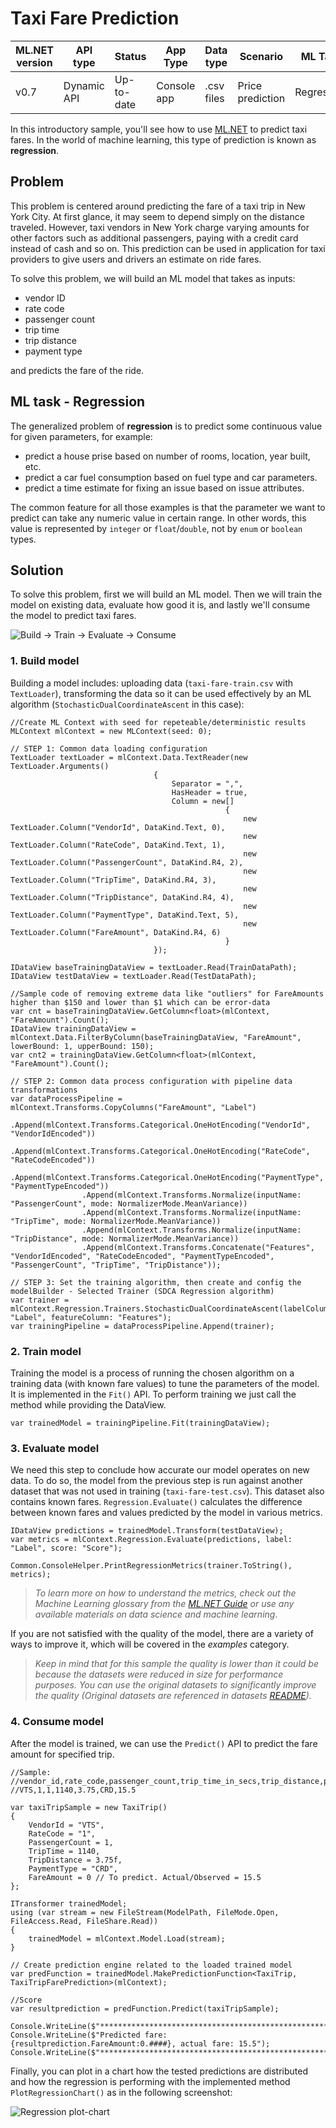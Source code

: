 # Taxi Fare Prediction

| ML.NET version | API type          | Status                        | App Type    | Data type | Scenario            | ML Task                   | Algorithms                  |
|----------------|-------------------|-------------------------------|-------------|-----------|---------------------|---------------------------|-----------------------------|
| v0.7           | Dynamic API | Up-to-date | Console app | .csv files | Price prediction | Regression | Sdca Regression |

In this introductory sample, you'll see how to use [ML.NET](https://www.microsoft.com/net/learn/apps/machine-learning-and-ai/ml-dotnet) to predict taxi fares. In the world of machine learning, this type of prediction is known as **regression**.

## Problem
This problem is centered around predicting the fare of a taxi trip in New York City. At first glance, it may seem to depend simply on the distance traveled. However, taxi vendors in New York charge varying amounts for other factors such as additional passengers, paying with a credit card instead of cash and so on. This prediction can be used in application for taxi providers to give users and drivers an estimate on ride fares.

To solve this problem, we will build an ML model that takes as inputs: 
* vendor ID
* rate code
* passenger count
* trip time
* trip distance
* payment type

and predicts the fare of the ride.

## ML task - Regression
The generalized problem of **regression** is to predict some continuous value for given parameters, for example:
* predict a house prise based on number of rooms, location, year built, etc.
* predict a car fuel consumption based on fuel type and car parameters.
* predict a time estimate for fixing an issue based on issue attributes.

The common feature for all those examples is that the parameter we want to predict can take any numeric value in certain range. In other words, this value is represented by `integer` or `float`/`double`, not by `enum` or `boolean` types.

## Solution
To solve this problem, first we will build an ML model. Then we will train the model on existing data, evaluate how good it is, and lastly we'll consume the model to predict taxi fares.

![Build -> Train -> Evaluate -> Consume](../shared_content/modelpipeline.png)

### 1. Build model

Building a model includes: uploading data (`taxi-fare-train.csv` with `TextLoader`), transforming the data so it can be used effectively by an ML algorithm (`StochasticDualCoordinateAscent` in this case):

```CSharp
//Create ML Context with seed for repeteable/deterministic results
MLContext mlContext = new MLContext(seed: 0);

// STEP 1: Common data loading configuration
TextLoader textLoader = mlContext.Data.TextReader(new TextLoader.Arguments()
                                {
                                    Separator = ",",
                                    HasHeader = true,
                                    Column = new[]
                                                {
                                                    new TextLoader.Column("VendorId", DataKind.Text, 0),
                                                    new TextLoader.Column("RateCode", DataKind.Text, 1),
                                                    new TextLoader.Column("PassengerCount", DataKind.R4, 2),
                                                    new TextLoader.Column("TripTime", DataKind.R4, 3),
                                                    new TextLoader.Column("TripDistance", DataKind.R4, 4),
                                                    new TextLoader.Column("PaymentType", DataKind.Text, 5),
                                                    new TextLoader.Column("FareAmount", DataKind.R4, 6)
                                                }
                                });

IDataView baseTrainingDataView = textLoader.Read(TrainDataPath);
IDataView testDataView = textLoader.Read(TestDataPath);

//Sample code of removing extreme data like "outliers" for FareAmounts higher than $150 and lower than $1 which can be error-data 
var cnt = baseTrainingDataView.GetColumn<float>(mlContext, "FareAmount").Count();
IDataView trainingDataView = mlContext.Data.FilterByColumn(baseTrainingDataView, "FareAmount", lowerBound: 1, upperBound: 150);
var cnt2 = trainingDataView.GetColumn<float>(mlContext, "FareAmount").Count();

// STEP 2: Common data process configuration with pipeline data transformations
var dataProcessPipeline = mlContext.Transforms.CopyColumns("FareAmount", "Label")
                .Append(mlContext.Transforms.Categorical.OneHotEncoding("VendorId", "VendorIdEncoded"))
                .Append(mlContext.Transforms.Categorical.OneHotEncoding("RateCode", "RateCodeEncoded"))
                .Append(mlContext.Transforms.Categorical.OneHotEncoding("PaymentType", "PaymentTypeEncoded"))
                .Append(mlContext.Transforms.Normalize(inputName: "PassengerCount", mode: NormalizerMode.MeanVariance))
                .Append(mlContext.Transforms.Normalize(inputName: "TripTime", mode: NormalizerMode.MeanVariance))
                .Append(mlContext.Transforms.Normalize(inputName: "TripDistance", mode: NormalizerMode.MeanVariance))
                .Append(mlContext.Transforms.Concatenate("Features", "VendorIdEncoded", "RateCodeEncoded", "PaymentTypeEncoded", "PassengerCount", "TripTime", "TripDistance"));

// STEP 3: Set the training algorithm, then create and config the modelBuilder - Selected Trainer (SDCA Regression algorithm)                            
var trainer = mlContext.Regression.Trainers.StochasticDualCoordinateAscent(labelColumn: "Label", featureColumn: "Features");
var trainingPipeline = dataProcessPipeline.Append(trainer);
```

### 2. Train model
Training the model is a process of running the chosen algorithm on a training data (with known fare values) to tune the parameters of the model. It is implemented in the `Fit()` API. To perform training we just call the method while providing the DataView.
```CSharp
var trainedModel = trainingPipeline.Fit(trainingDataView);
```
### 3. Evaluate model
We need this step to conclude how accurate our model operates on new data. To do so, the model from the previous step is run against another dataset that was not used in training (`taxi-fare-test.csv`). This dataset also contains known fares. `Regression.Evaluate()` calculates the difference between known fares and values predicted by the model in various metrics.

```CSharp
IDataView predictions = trainedModel.Transform(testDataView);
var metrics = mlContext.Regression.Evaluate(predictions, label: "Label", score: "Score");

Common.ConsoleHelper.PrintRegressionMetrics(trainer.ToString(), metrics);

```
>*To learn more on how to understand the metrics, check out the Machine Learning glossary from the [ML.NET Guide](https://docs.microsoft.com/en-us/dotnet/machine-learning/) or use any available materials on data science and machine learning*.

If you are not satisfied with the quality of the model, there are a variety of ways to improve it, which will be covered in the *examples* category.

>*Keep in mind that for this sample the quality is lower than it could be because the datasets were reduced in size for performance purposes. You can use the original datasets to significantly improve the quality (Original datasets are referenced in datasets [README](../../../datasets/README.md)).*

### 4. Consume model
After the model is trained, we can use the `Predict()` API to predict the fare amount for specified trip. 

```CSharp
//Sample: 
//vendor_id,rate_code,passenger_count,trip_time_in_secs,trip_distance,payment_type,fare_amount
//VTS,1,1,1140,3.75,CRD,15.5

var taxiTripSample = new TaxiTrip()
{
    VendorId = "VTS",
    RateCode = "1",
    PassengerCount = 1,
    TripTime = 1140,
    TripDistance = 3.75f,
    PaymentType = "CRD",
    FareAmount = 0 // To predict. Actual/Observed = 15.5
};

ITransformer trainedModel;
using (var stream = new FileStream(ModelPath, FileMode.Open, FileAccess.Read, FileShare.Read))
{
    trainedModel = mlContext.Model.Load(stream);
}

// Create prediction engine related to the loaded trained model
var predFunction = trainedModel.MakePredictionFunction<TaxiTrip, TaxiTripFarePrediction>(mlContext);

//Score
var resultprediction = predFunction.Predict(taxiTripSample);

Console.WriteLine($"**********************************************************************");
Console.WriteLine($"Predicted fare: {resultprediction.FareAmount:0.####}, actual fare: 15.5");
Console.WriteLine($"**********************************************************************");

```

Finally, you can plot in a chart how the tested predictions are distributed and how the regression is performing with the implemented method `PlotRegressionChart()` as in the following screenshot:


![Regression plot-chart](images/Sample-Regression-Chart.png)

